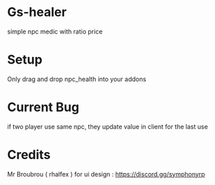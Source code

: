 # Gs-healer
simple npc medic with ratio price
# Setup
Only drag and drop npc_health into your addons
# Current Bug
if two player use same npc, they update value in client for the last use
# Credits
Mr Broubrou ( rhalfex ) for ui design : https://discord.gg/symphonyrp

